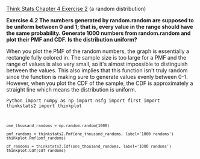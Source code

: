 [Think Stats Chapter 4 Exercise 2](http://greenteapress.com/thinkstats2/html/thinkstats2005.html#toc41) (a random distribution)

**Exercise 4.2 The numbers generated by random.random are supposed to be uniform between 0 and 1; that is, every value in the range should have the same probability. Generate 1000 numbers from random.random and plot their PMF and CDF. Is the distribution uniform?**

When you plot the PMF of the random numbers, the graph is essentially a rectangle fully colored in.  The sample size is too large for a PMF and the range of values is also very small, so it's almost impossible to distinguish between the values.  This also implies that this function isn't truly random since the function is making sure to generate values evenly between 0-1. However, when you plot the CDF of the sample, the CDF is approximately a straight line which means the distribution is uniform. 

<code>Python
    import numpy as np
    import nsfg
    import first
    import thinkstats2
    import thinkplot
    
    one_thousand_randoms = np.random.random(1000)
    
    pmf_randoms = thinkstats2.Pmf(one_thousand_randoms, label='1000 randoms')
    thinkplot.Pmf(pmf_randoms)
    
    df_randoms = thinkstats2.Cdf(one_thousand_randoms, label='1000 randoms')
    thinkplot.Cdf(cdf_randoms)
</code>